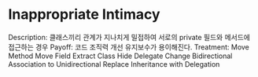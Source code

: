 # Inappropriate Intimacy

Description: 클래스끼리 관계가 지나치게 밀접하여 서로의 private 필드와 메서드에 접근하는 경우
Payoff: 코드 조직력 개선
유지보수가 용이해진다.
Treatment: Move Method
Move Field
Extract Class
Hide Delegate
Change Bidirectional Association to Unidirectional
Replace Inheritance with Delegation